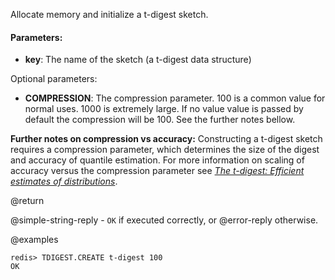 Allocate memory and initialize a t-digest sketch.

#### Parameters:

* **key**: The name of the sketch (a t-digest data structure)


Optional parameters:

* **COMPRESSION**: The compression parameter. 100 is a common value for normal uses. 1000 is extremely large. If no value value is passed by default the compression will be 100. See the further notes bellow.



**Further notes on compression vs accuracy:**
Constructing a t-digest sketch requires a compression parameter, which determines the size of the digest and accuracy of quantile estimation. For more information on scaling of accuracy versus the compression parameter see [_The t-digest: Efficient estimates of distributions_](https://www.sciencedirect.com/science/article/pii/S2665963820300403).

@return

@simple-string-reply - `OK` if executed correctly, or @error-reply otherwise.

@examples

```
redis> TDIGEST.CREATE t-digest 100
OK
```

